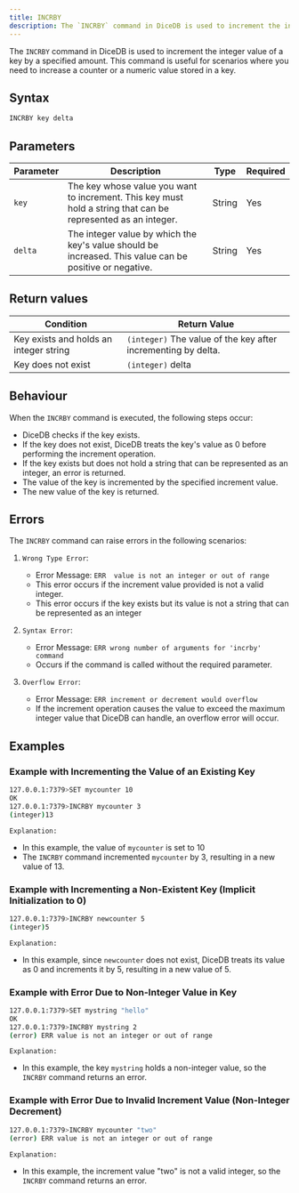 ```yaml
---
title: INCRBY
description: The `INCRBY` command in DiceDB is used to increment the integer value of a key by a specified amount. This command is useful for scenarios where you need to increase a counter or a numeric value stored in a key.
---
```


The `INCRBY` command in DiceDB is used to increment the integer value of a key by a specified amount. This command is useful for scenarios where you need to increase a counter or a numeric value stored in a key.

## Syntax

```bash
INCRBY key delta
```

## Parameters

| Parameter | Description                                                                                                   | Type   | Required |
| --------- | ------------------------------------------------------------------------------------------------------------- | ------ | -------- |
| `key`     | The key whose value you want to increment. This key must hold a string that can be represented as an integer. | String | Yes      |
| `delta`   | The integer value by which the key's value should be increased. This value can be positive or negative.       | String | Yes      |

## Return values

| Condition                              | Return Value                                                  |
| -------------------------------------- | ------------------------------------------------------------- |
| Key exists and holds an integer string | `(integer)` The value of the key after incrementing by delta. |
| Key does not exist                     | `(integer)` delta                                             |

## Behaviour

When the `INCRBY` command is executed, the following steps occur:

- DiceDB checks if the key exists.
- If the key does not exist, DiceDB treats the key's value as 0 before performing the increment operation.
- If the key exists but does not hold a string that can be represented as an integer, an error is returned.
- The value of the key is incremented by the specified increment value.
- The new value of the key is returned.

## Errors

The `INCRBY` command can raise errors in the following scenarios:

1. `Wrong Type Error`:

   - Error Message: `ERR  value is not an integer or out of range`
   - This error occurs if the increment value provided is not a valid integer.
   - This error occurs if the key exists but its value is not a string that can be represented as an integer

2. `Syntax Error`:

   - Error Message: `ERR wrong number of arguments for 'incrby' command`
   - Occurs if the command is called without the required parameter.

3. `Overflow Error`:

   - Error Message: `ERR increment or decrement would overflow`
   - If the increment operation causes the value to exceed the maximum integer value that DiceDB can handle, an overflow error will occur.

## Examples

### Example with Incrementing the Value of an Existing Key

```bash
127.0.0.1:7379>SET mycounter 10
OK
127.0.0.1:7379>INCRBY mycounter 3
(integer)13
```

`Explanation:`

- In this example, the value of `mycounter` is set to 10
- The `INCRBY` command incremented `mycounter` by 3, resulting in a new value of 13.

### Example with Incrementing a Non-Existent Key (Implicit Initialization to 0)

```bash
127.0.0.1:7379>INCRBY newcounter 5
(integer)5
```

`Explanation:`

- In this example, since `newcounter` does not exist, DiceDB treats its value as 0 and increments it by 5, resulting in a new value of 5.

### Example with Error Due to Non-Integer Value in Key

```bash
127.0.0.1:7379>SET mystring "hello"
OK
127.0.0.1:7379>INCRBY mystring 2
(error) ERR value is not an integer or out of range
```

`Explanation:`

- In this example, the key `mystring` holds a non-integer value, so the `INCRBY` command returns an error.

### Example with Error Due to Invalid Increment Value (Non-Integer Decrement)

```bash
127.0.0.1:7379>INCRBY mycounter "two"
(error) ERR value is not an integer or out of range
```

`Explanation:`

- In this example, the increment value "two" is not a valid integer, so the `INCRBY` command returns an error.
